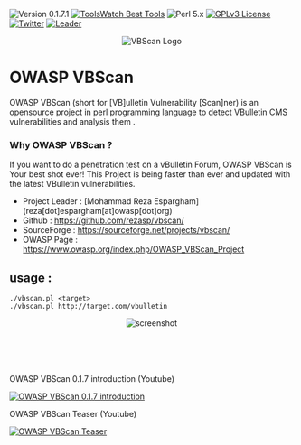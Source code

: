 ![Version 0.1.7.1](https://img.shields.io/badge/Version-0.1.7.1-green.svg)
[![ToolsWatch Best Tools](https://www.toolswatch.org/badges/toptools/2016.svg)](https://www.toolswatch.org/2017/02/2016-top-security-tools-as-voted-by-toolswatch-org-readers/)
![Perl 5.x](https://img.shields.io/badge/Perl-5.x-yellow.svg)
[![GPLv3 License](https://img.shields.io/badge/License-GPLv3-red.svg)](https://github.com/rezasp/vbscan/blob/master/COPYING.GPL)
[![Twitter](https://img.shields.io/badge/Twitter-@owasp_vbscan-blue.svg)](http://www.twitter.com/owasp_vbscan)
[![Leader](https://img.shields.io/badge/Twitter-@rezesp-blue.svg)](http://www.twitter.com/rezesp)


<p align="center">
  <img src="https://raw.githubusercontent.com/rezasp/Trash/master/vbscanlogo.png" title="VBScan Logo">
</p>

OWASP VBScan 
======

OWASP VBScan  (short for [VB]ulletin Vulnerability [Scan]ner)  is an opensource project in perl programming language to detect VBulletin CMS vulnerabilities and analysis them .

### Why OWASP VBScan  ?

If you want to do a penetration test on a vBulletin Forum, OWASP VBScan  is Your best shot ever!
This Project is being faster than ever and updated with the latest VBulletin vulnerabilities.



*    Project Leader     :   [Mohammad Reza Espargham] (reza[dot]espargham[at]owasp[dot]org)
*    Github      :   https://github.com/rezasp/vbscan/
*    SourceForge :   https://sourceforge.net/projects/vbscan/
*    OWASP Page : https://www.owasp.org/index.php/OWASP_VBScan_Project


usage :
------
```	
./vbscan.pl <target>
./vbscan.pl http://target.com/vbulletin
```

<p align="center">
  <img src="https://www.owasp.org/images/e/ea/Vbscan_screenshot.jpg" title="screenshot">
</p>
<br><br><br><br>
OWASP VBScan 0.1.7 introduction (Youtube)

[![OWASP VBScan 0.1.7 introduction](https://img.youtube.com/vi/SirozqDYERA/0.jpg)](https://www.youtube.com/watch?v=SirozqDYERA)

OWASP VBScan Teaser (Youtube)

[![OWASP VBScan Teaser](https://img.youtube.com/vi/NGEtJoGL2yA/0.jpg)](https://www.youtube.com/watch?v=NGEtJoGL2yA)
